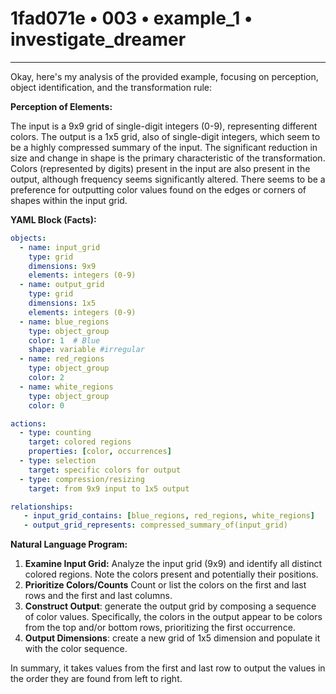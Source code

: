 # 1fad071e • 003 • example_1 • investigate_dreamer

---
Okay, here's my analysis of the provided example, focusing on perception, object identification, and the transformation rule:

**Perception of Elements:**

The input is a 9x9 grid of single-digit integers (0-9), representing different colors. The output is a 1x5 grid, also of single-digit integers, which seem to be a highly compressed summary of the input. The significant reduction in size and change in shape is the primary characteristic of the transformation. Colors (represented by digits) present in the input are also present in the output, although frequency seems significantly altered. There seems to be a preference for outputting color values found on the edges or corners of shapes within the input grid.

**YAML Block (Facts):**



```yaml
objects:
  - name: input_grid
    type: grid
    dimensions: 9x9
    elements: integers (0-9)
  - name: output_grid
    type: grid
    dimensions: 1x5
    elements: integers (0-9)
  - name: blue_regions
    type: object_group
    color: 1  # Blue
    shape: variable #irregular
  - name: red_regions
    type: object_group
    color: 2
  - name: white_regions
    type: object_group
    color: 0

actions:
  - type: counting
    target: colored regions
    properties: [color, occurrences]
  - type: selection
    target: specific colors for output
  - type: compression/resizing
    target: from 9x9 input to 1x5 output

relationships:
   - input_grid_contains: [blue_regions, red_regions, white_regions]
   - output_grid_represents: compressed_summary_of(input_grid)

```



**Natural Language Program:**

1.  **Examine Input Grid:** Analyze the input grid (9x9) and identify all distinct colored regions. Note the colors present and potentially their positions.
2.  **Prioritize Colors/Counts** Count or list the colors on the first and last rows and the first and last columns.
3.  **Construct Output**: generate the output grid by composing a sequence of color values. Specifically, the colors in the output appear to be colors from the top and/or bottom rows, prioritizing the first occurrence.
4. **Output Dimensions**: create a new grid of 1x5 dimension and populate it with the color sequence.

In summary, it takes values from the first and last row to output the values in the order they are found from left to right.

